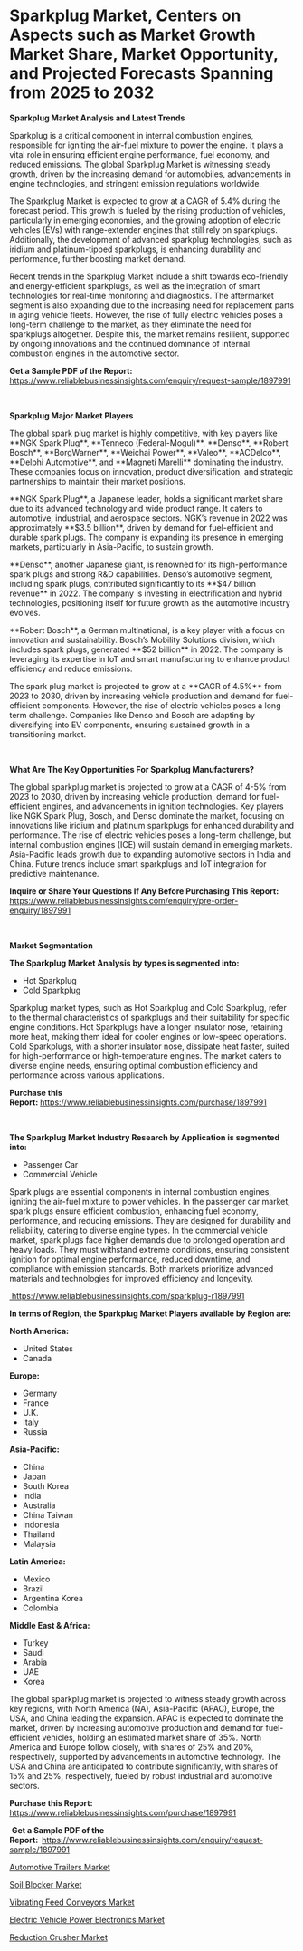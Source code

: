 <p><h1>Sparkplug Market, Centers on Aspects such as Market Growth Market Share, Market Opportunity, and Projected Forecasts Spanning from 2025 to 2032</h1></p><p><strong>Sparkplug Market Analysis and Latest Trends</strong></p>
<p><p>Sparkplug is a critical component in internal combustion engines, responsible for igniting the air-fuel mixture to power the engine. It plays a vital role in ensuring efficient engine performance, fuel economy, and reduced emissions. The global Sparkplug Market is witnessing steady growth, driven by the increasing demand for automobiles, advancements in engine technologies, and stringent emission regulations worldwide.</p><p>The Sparkplug Market is expected to grow at a CAGR of 5.4% during the forecast period. This growth is fueled by the rising production of vehicles, particularly in emerging economies, and the growing adoption of electric vehicles (EVs) with range-extender engines that still rely on sparkplugs. Additionally, the development of advanced sparkplug technologies, such as iridium and platinum-tipped sparkplugs, is enhancing durability and performance, further boosting market demand.</p><p>Recent trends in the Sparkplug Market include a shift towards eco-friendly and energy-efficient sparkplugs, as well as the integration of smart technologies for real-time monitoring and diagnostics. The aftermarket segment is also expanding due to the increasing need for replacement parts in aging vehicle fleets. However, the rise of fully electric vehicles poses a long-term challenge to the market, as they eliminate the need for sparkplugs altogether. Despite this, the market remains resilient, supported by ongoing innovations and the continued dominance of internal combustion engines in the automotive sector.</p></p>
<p><strong>Get a Sample PDF of the Report:&nbsp;</strong> <a href="https://www.reliablebusinessinsights.com/enquiry/request-sample/1897991?utm_campaign=1113&utm_medium=2&utm_source=Github&utm_content=ia&utm_term=21012025&utm_id=sparkplug">https://www.reliablebusinessinsights.com/enquiry/request-sample/1897991</a></p>
<p>&nbsp;</p>
<p><strong>Sparkplug Major Market Players</strong></p>
<p><p>The global spark plug market is highly competitive, with key players like **NGK Spark Plug**, **Tenneco (Federal-Mogul)**, **Denso**, **Robert Bosch**, **BorgWarner**, **Weichai Power**, **Valeo**, **ACDelco**, **Delphi Automotive**, and **Magneti Marelli** dominating the industry. These companies focus on innovation, product diversification, and strategic partnerships to maintain their market positions.</p><p>**NGK Spark Plug**, a Japanese leader, holds a significant market share due to its advanced technology and wide product range. It caters to automotive, industrial, and aerospace sectors. NGK’s revenue in 2022 was approximately **$3.5 billion**, driven by demand for fuel-efficient and durable spark plugs. The company is expanding its presence in emerging markets, particularly in Asia-Pacific, to sustain growth.</p><p>**Denso**, another Japanese giant, is renowned for its high-performance spark plugs and strong R&D capabilities. Denso’s automotive segment, including spark plugs, contributed significantly to its **$47 billion revenue** in 2022. The company is investing in electrification and hybrid technologies, positioning itself for future growth as the automotive industry evolves.</p><p>**Robert Bosch**, a German multinational, is a key player with a focus on innovation and sustainability. Bosch’s Mobility Solutions division, which includes spark plugs, generated **$52 billion** in 2022. The company is leveraging its expertise in IoT and smart manufacturing to enhance product efficiency and reduce emissions.</p><p>The spark plug market is projected to grow at a **CAGR of 4.5%** from 2023 to 2030, driven by increasing vehicle production and demand for fuel-efficient components. However, the rise of electric vehicles poses a long-term challenge. Companies like Denso and Bosch are adapting by diversifying into EV components, ensuring sustained growth in a transitioning market.</p></p>
<p>&nbsp;</p>
<p><strong>What Are The Key Opportunities For Sparkplug Manufacturers?</strong></p>
<p><p>The global sparkplug market is projected to grow at a CAGR of 4-5% from 2023 to 2030, driven by increasing vehicle production, demand for fuel-efficient engines, and advancements in ignition technologies. Key players like NGK Spark Plug, Bosch, and Denso dominate the market, focusing on innovations like iridium and platinum sparkplugs for enhanced durability and performance. The rise of electric vehicles poses a long-term challenge, but internal combustion engines (ICE) will sustain demand in emerging markets. Asia-Pacific leads growth due to expanding automotive sectors in India and China. Future trends include smart sparkplugs and IoT integration for predictive maintenance.</p></p>
<p><strong>Inquire or Share Your Questions If Any Before Purchasing This Report:</strong> <a href="https://www.reliablebusinessinsights.com/enquiry/pre-order-enquiry/1897991?utm_campaign=1113&utm_medium=2&utm_source=Github&utm_content=ia&utm_term=21012025&utm_id=sparkplug">https://www.reliablebusinessinsights.com/enquiry/pre-order-enquiry/1897991</a></p>
<p>&nbsp;</p>
<p><strong>Market Segmentation</strong></p>
<p><strong>The Sparkplug Market Analysis by types is segmented into:</strong></p>
<p><ul><li>Hot Sparkplug</li><li>Cold Sparkplug</li></ul></p>
<p><p>Sparkplug market types, such as Hot Sparkplug and Cold Sparkplug, refer to the thermal characteristics of sparkplugs and their suitability for specific engine conditions. Hot Sparkplugs have a longer insulator nose, retaining more heat, making them ideal for cooler engines or low-speed operations. Cold Sparkplugs, with a shorter insulator nose, dissipate heat faster, suited for high-performance or high-temperature engines. The market caters to diverse engine needs, ensuring optimal combustion efficiency and performance across various applications.</p></p>
<p><strong>Purchase this Report:&nbsp;</strong><a href="https://www.reliablebusinessinsights.com/purchase/1897991?utm_campaign=1113&utm_medium=2&utm_source=Github&utm_content=ia&utm_term=21012025&utm_id=sparkplug">https://www.reliablebusinessinsights.com/purchase/1897991</a></p>
<p>&nbsp;</p>
<p><strong>The Sparkplug Market Industry Research by Application is segmented into:</strong></p>
<p><ul><li>Passenger Car</li><li>Commercial Vehicle</li></ul></p>
<p><p>Spark plugs are essential components in internal combustion engines, igniting the air-fuel mixture to power vehicles. In the passenger car market, spark plugs ensure efficient combustion, enhancing fuel economy, performance, and reducing emissions. They are designed for durability and reliability, catering to diverse engine types. In the commercial vehicle market, spark plugs face higher demands due to prolonged operation and heavy loads. They must withstand extreme conditions, ensuring consistent ignition for optimal engine performance, reduced downtime, and compliance with emission standards. Both markets prioritize advanced materials and technologies for improved efficiency and longevity.</p></p>
<p><a href="https://www.reliablebusinessinsights.com/sparkplug-r1897991?utm_campaign=1113&utm_medium=2&utm_source=Github&utm_content=ia&utm_term=21012025&utm_id=sparkplug">&nbsp;https://www.reliablebusinessinsights.com/sparkplug-r1897991</a></p>
<p><strong>In terms of Region, the Sparkplug Market Players available by Region are:</strong></p>
<p>
    <p> <strong> North America: </strong>
        <ul>
            <li>United States</li>
            <li>Canada</li>
        </ul>
        </p> 
    <p> <strong> Europe: </strong>
        <ul>
            <li>Germany</li>
            <li>France</li>
            <li>U.K.</li>
            <li>Italy</li>
            <li>Russia</li>
        </ul>
        </p> 
    <p> <strong> Asia-Pacific: </strong>
        <ul>
            <li>China</li>
            <li>Japan</li>
            <li>South Korea</li>
            <li>India</li>
            <li>Australia</li>
            <li>China Taiwan</li>
            <li>Indonesia</li>
            <li>Thailand</li>
            <li>Malaysia</li>
        </ul>
        </p> 
    <p> <strong> Latin America: </strong>
        <ul>
            <li>Mexico</li>
            <li>Brazil</li>
            <li>Argentina Korea</li>
            <li>Colombia</li>
        </ul>
        </p> 
    <p> <strong> Middle East & Africa: </strong>
        <ul>
            <li>Turkey</li>
            <li>Saudi</li>
            <li>Arabia</li>
            <li>UAE</li>
            <li>Korea</li>
        </ul>
    </p>
    </p>
<p><p>The global sparkplug market is projected to witness steady growth across key regions, with North America (NA), Asia-Pacific (APAC), Europe, the USA, and China leading the expansion. APAC is expected to dominate the market, driven by increasing automotive production and demand for fuel-efficient vehicles, holding an estimated market share of 35%. North America and Europe follow closely, with shares of 25% and 20%, respectively, supported by advancements in automotive technology. The USA and China are anticipated to contribute significantly, with shares of 15% and 25%, respectively, fueled by robust industrial and automotive sectors.</p></p>
<p><strong>Purchase this Report: </strong><a href="https://www.reliablebusinessinsights.com/purchase/1897991?utm_campaign=1113&utm_medium=2&utm_source=Github&utm_content=ia&utm_term=21012025&utm_id=sparkplug">https://www.reliablebusinessinsights.com/purchase/1897991</a></p>
<p>&nbsp;<strong>Get a Sample PDF of the Report:&nbsp;&nbsp;</strong><a href="https://www.reliablebusinessinsights.com/enquiry/request-sample/1897991?utm_campaign=1113&utm_medium=2&utm_source=Github&utm_content=ia&utm_term=21012025&utm_id=sparkplug">https://www.reliablebusinessinsights.com/enquiry/request-sample/1897991</a></p>
<p><strong></strong></p>
<p><p><a href="https://github.com/seanmcma708/Market-Research-Report-List-1/blob/main/automotive-trailers-market.md?utm_campaign=1113&utm_medium=2&utm_source=Github&utm_content=ia&utm_term=21012025&utm_id=sparkplug">Automotive Trailers Market</a></p><p><a href="https://www.linkedin.com/pulse/soil-blocker-market-report-industry-drivers-challenges-ce7ec?utm_campaign=1113&utm_medium=2&utm_source=Github&utm_content=ia&utm_term=21012025&utm_id=sparkplug">Soil Blocker Market</a></p><p><a href="https://www.linkedin.com/pulse/vibrating-feed-conveyors-market-outlook-strategic-insights-uhksf?utm_campaign=1113&utm_medium=2&utm_source=Github&utm_content=ia&utm_term=21012025&utm_id=sparkplug">Vibrating Feed Conveyors Market</a></p><p><a href="https://github.com/edacruz6/Market-Research-Report-List-1/blob/main/electric-vehicle-power-electronics-market.md?utm_campaign=1113&utm_medium=2&utm_source=Github&utm_content=ia&utm_term=21012025&utm_id=sparkplug">Electric Vehicle Power Electronics Market</a></p><p><a href="https://www.linkedin.com/pulse/reduction-crusher-market-size-growing-cagr-98-detailed-co92f?utm_campaign=1113&utm_medium=2&utm_source=Github&utm_content=ia&utm_term=21012025&utm_id=sparkplug">Reduction Crusher Market</a></p></p>
